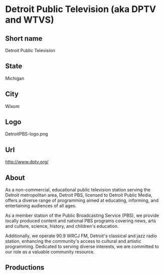# Detroit Public Television (aka DPTV and WTVS)

## Short name

Detroit Public Television

## State

Michigan

## City

Wixom

## Logo

DetroitPBS-logo.png

## Url

http://www.dptv.org/

## About

As a non-commercial, educational public television station serving the Detroit metropolitan area, Detroit PBS, licensed to Detroit Public Media, offers a diverse range of programming aimed at educating, informing, and entertaining audiences of all ages.

As a member station of the Public Broadcasting Service (PBS), we provide locally produced content and national PBS programs covering news, arts and culture, science, history, and children's education.

Additionally, we operate 90.9 WRCJ FM, Detroit's classical and jazz radio station, enhancing the community's access to cultural and artistic programming. Dedicated to serving diverse interests, we are committed to our role as a valuable community resource.

## Productions


